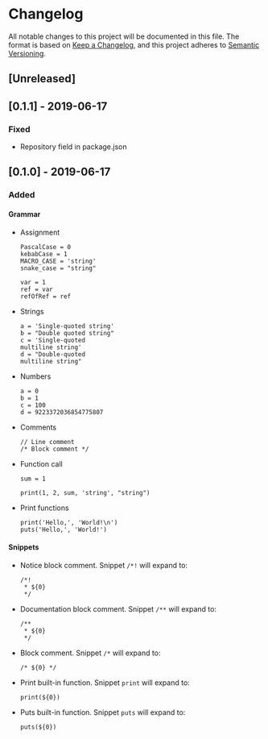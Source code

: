 # Changelog
All notable changes to this project will be documented in this file.
The format is based on [Keep a Changelog](https://keepachangelog.com), and this project adheres to [Semantic Versioning](https://semver.org).

## [Unreleased]

## [0.1.1] - 2019-06-17

### Fixed
- Repository field in package.json

## [0.1.0] - 2019-06-17

### Added

#### Grammar
- Assignment

   ```let
   PascalCase = 0
   kebabCase = 1
   MACRO_CASE = 'string'
   snake_case = "string"

   var = 1
   ref = var
   refOfRef = ref
   ```

- Strings

   ```let
   a = 'Single-quoted string'
   b = "Double quoted string"
   c = 'Single-quoted
   multiline string'
   d = "Double-quoted
   multiline string"
   ```

- Numbers

   ```let
   a = 0
   b = 1
   c = 100
   d = 9223372036854775807
   ```

- Comments

   ```let
   // Line comment
   /* Block comment */
   ```

- Function call

   ```let
   sum = 1

   print(1, 2, sum, 'string', "string")
   ```

- Print functions

   ```let
   print('Hello,', 'World!\n')
   puts('Hello,', 'World!')
   ```

#### Snippets

- Notice block comment. Snippet `/*!` will expand to:

   ```let
   /*!
    * ${0}
    */
   ```

- Documentation block comment. Snippet `/**` will expand to:

   ```let
   /**
    * ${0}
    */
   ```

- Block comment. Snippet `/*` will expand to:

   ```let
   /* ${0} */
   ```

- Print built-in function. Snippet `print` will expand to:

   ```let
   print(${0})
   ```

- Puts built-in function. Snippet `puts` will expand to:

   ```let
   puts(${0})
   ```

